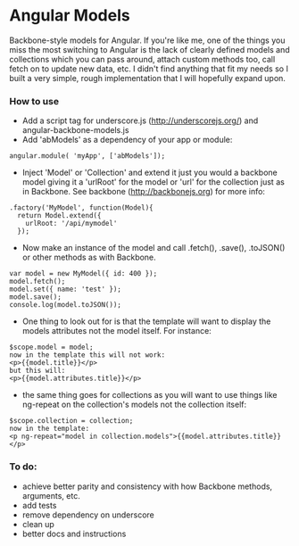 # Angular Models

Backbone-style models for Angular. If you're like me, one of the things you miss the most switching
to Angular is the lack of clearly defined models and collections which you can pass around, attach
custom methods too, call fetch on to update new data, etc. I didn't find anything that fit my needs
so I built a very simple, rough implementation that I will hopefully expand upon.

### How to use
- Add a script tag for underscore.js (http://underscorejs.org/) and angular-backbone-models.js
- Add 'abModels' as a dependency of your app or module:
````
angular.module( 'myApp', ['abModels']);
````
- Inject 'Model' or 'Collection' and extend it just you would a backbone model giving it a 'urlRoot'
for the model or 'url' for the collection just as in Backbone. See backbone (http://backbonejs.org)
for more info:
````
.factory('MyModel', function(Model){
  return Model.extend({
	urlRoot: '/api/mymodel'
  });
````
- Now make an instance of the model and call .fetch(), .save(), .toJSON() or other methods as with Backbone.
````
var model = new MyModel({ id: 400 });
model.fetch();
model.set({ name: 'test' });
model.save();
console.log(model.toJSON());
````
- One thing to look out for is that the template will want to display the models attributes not the
model itself. For instance:
````
$scope.model = model;
now in the template this will not work:
<p>{{model.title}}</p>
but this will:
<p>{{model.attributes.title}}</p>
````
- the same thing goes for collections as you will want to use things like ng-repeat on the collection's
models not the collection itself:
````
$scope.collection = collection;
now in the template:
<p ng-repeat="model in collection.models">{{model.attributes.title}}</p>
````
### To do:
- achieve better parity and consistency with how Backbone methods, arguments, etc.
- add tests
- remove dependency on underscore
- clean up
- better docs and instructions
